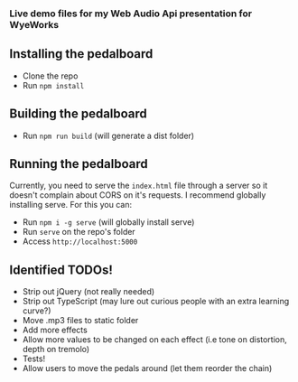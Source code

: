 ### Live demo files for my Web Audio Api presentation for WyeWorks

## Installing the pedalboard

- Clone the repo
- Run `npm install`


## Building the pedalboard

- Run `npm run build` (will generate a dist folder)

## Running the pedalboard

Currently, you need to serve the `index.html` file through a server so it doesn't complain about CORS on it's requests. I recommend globally installing serve. For this you can:

- Run `npm i -g serve` (will globally install serve)
- Run `serve` on the repo's folder
- Access `http://localhost:5000`


## Identified TODOs!

- Strip out jQuery (not really needed)
- Strip out TypeScript (may lure out curious people with an extra learning curve?)
- Move .mp3 files to static folder
- Add more effects
- Allow more values to be changed on each effect (i.e tone on distortion, depth on tremolo)
- Tests!
- Allow users to move the pedals around (let them reorder the chain)
